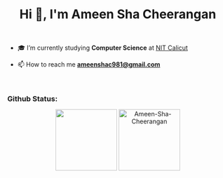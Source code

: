 <h1 align="center">Hi 👋, I'm Ameen Sha Cheerangan</h1>

<br>

-   🎓 I’m currently studying <b>Computer Science</b> at <a href="https://nitc.ac.in/">NIT Calicut</a>

<!-- - 👨‍💻 All of my projects are available at [here](https://shijazks-portfolio.vercel.app/) -->

-   📫 How to reach me **ameenshac981@gmail.com**

<br>
<h3 style="margin-bottom:10px" align="left">Github Status:</h3>
<p align="center">
 <img height="140px" src="https://github-readme-stats-eight-theta.vercel.app/api?username=Ameen-Sha-Cheerangan&show_icons=true&include_all_commits=true&count_private=true&theme=tokyonight"/>
<img height="140px" src="https://github-readme-stats.vercel.app/api/top-langs?username=Ameen-Sha-Cheerangan&show_icons=true&locale=en&layout=compact&theme=tokyonight" alt="Ameen-Sha-Cheerangan" />
</p>
